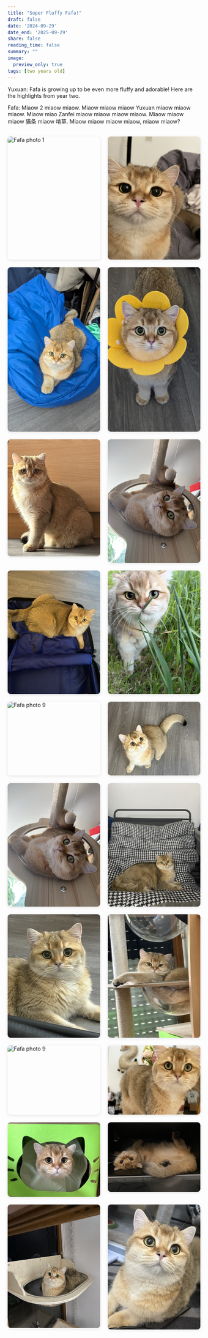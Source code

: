 ```yaml
---
title: "Super Fluffy Fafa!"
draft: false
date: '2024-09-29'
date_end: '2025-09-29'
share: false
reading_time: false
summary: ""
image:
  preview_only: true
tags: [two years old]
---
```


Yuxuan: Fafa is growing up to be even more fluffy and adorable! Here are the highlights from year two.

Fafa: Miaow 2 miaow miaow. Miaow miaow miaow Yuxuan miaow miaow miaow. Miaow miao Zanfei miaow miaow miaow miaow. Miaow miaow miaow 猫条 miaow 啃草. Miaow miaow miaow miaow, miaow miaow?

<div style="display: grid; grid-template-columns: repeat(2, 1fr); gap: 20px; margin: 30px 0;">
  <img src="1.png" alt="Fafa photo 1" style="width: 100%; border-radius: 8px; box-shadow: 0 2px 8px rgba(0,0,0,0.1);">
  <img src="2.jpg" alt="Fafa photo 2" style="width: 100%; border-radius: 8px; box-shadow: 0 2px 8px rgba(0,0,0,0.1);">
  <img src="3.jpg" alt="Fafa photo 3" style="width: 100%; border-radius: 8px; box-shadow: 0 2px 8px rgba(0,0,0,0.1);">
  <img src="4.jpg" alt="Fafa photo 4" style="width: 100%; border-radius: 8px; box-shadow: 0 2px 8px rgba(0,0,0,0.1);">
  <img src="5.jpg" alt="Fafa photo 5" style="width: 100%; border-radius: 8px; box-shadow: 0 2px 8px rgba(0,0,0,0.1);">
  <img src="6.jpg" alt="Fafa photo 8" style="width: 100%; border-radius: 8px; box-shadow: 0 2px 8px rgba(0,0,0,0.1);">
  <img src="8.jpg" alt="Fafa photo 9" style="width: 100%; border-radius: 8px; box-shadow: 0 2px 8px rgba(0,0,0,0.1)"> 
  <img src="15.jpg" alt="Fafa photo 9" style="width: 100%; border-radius: 8px; box-shadow: 0 2px 8px rgba(0,0,0,0.1);">
  <img src="11.jpg" alt="Fafa photo 9" style="width: 100%; border-radius: 8px; box-shadow: 0 2px 8px rgba(0,0,0,0.1);">
  <img src="9.jpg" alt="Fafa photo 9" style="width: 100%; border-radius: 8px; box-shadow: 0 2px 8px rgba(0,0,0,0.1);">
  <img src="7.jpg" alt="Fafa photo 7" style="width: 100%; border-radius: 8px; box-shadow: 0 2px 8px rgba(0,0,0,0.1);">
  <img src="10.jpg" alt="Fafa photo 8" style="width: 100%; border-radius: 8px; box-shadow: 0 2px 8px rgba(0,0,0,0.1);">
  
  <img src="12.jpg" alt="Fafa photo 8" style="width: 100%; border-radius: 8px; box-shadow: 0 2px 8px rgba(0,0,0,0.1);">
  <img src="17.jpg" alt="Fafa photo 9" style="width: 100%; border-radius: 8px; box-shadow: 0 2px 8px rgba(0,0,0,0.1);">
  <img src="13.jpg" alt="Fafa photo 9" style="width: 100%; border-radius: 8px; box-shadow: 0 2px 8px rgba(0,0,0,0.1);">
  <img src="14.jpg" alt="Fafa photo 8" style="width: 100%; border-radius: 8px; box-shadow: 0 2px 8px rgba(0,0,0,0.1);">

  <img src="16.jpg" alt="Fafa photo 8" style="width: 100%; border-radius: 8px; box-shadow: 0 2px 8px rgba(0,0,0,0.1);">
  <img src="18.jpg" alt="Fafa photo 8" style="width: 100%; border-radius: 8px; box-shadow: 0 2px 8px rgba(0,0,0,0.1);">
  <img src="19.jpg" alt="Fafa photo 8" style="width: 100%; border-radius: 8px; box-shadow: 0 2px 8px rgba(0,0,0,0.1);">
  <img src="20.jpg" alt="Fafa photo 8" style="width: 100%; border-radius: 8px; box-shadow: 0 2px 8px rgba(0,0,0,0.1);">
  
</div>